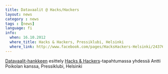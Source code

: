```yaml
---
title: Datavaalit @ Hacks/Hackers
layout: news
category : news
tags : [news]
language: fi
info:
  when: 16.10.2012
  where_title: Hacks & Hackers, Pressiklubi, Helsinki
  where_link: http://www.facebook.com/pages/HacksHackers-Helsinki/243763445697648
---
```


[Datavaalit-hankkeen](http://www.datavaalit.fi) esittely [Hacks & Hackers](http://www.facebook.com/pages/HacksHackers-Helsinki/243763445697648)-tapahtumassa yhdessä Antti Poikolan kanssa, Pressiklubi, Helsinki



